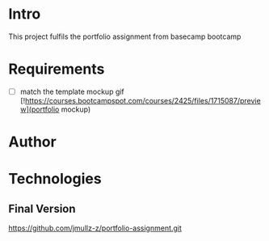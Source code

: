 # Intro
This project fulfils the portfolio assignment from basecamp bootcamp

# Requirements
- [ ] match the template mockup gif
[!https://courses.bootcampspot.com/courses/2425/files/1715087/preview](portfolio mockup)
# Author 

# Technologies

## Final Version
https://github.com/jmullz-z/portfolio-assignment.git